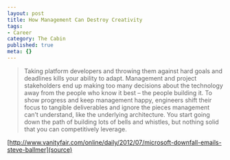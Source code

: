 ```yaml
---
layout: post
title: How Management Can Destroy Creativity
tags:
- Career
category: The Cabin
published: true
meta: {}
---
```


> Taking platform developers and throwing them against hard goals and deadlines kills your ability to adapt. Management and project stakeholders end up making too many decisions about the technology away from the people who know it best – the people building it. To show progress and keep management happy, engineers shift their focus to tangible deliverables and ignore the pieces management can’t understand, like the underlying architecture. You start going down the path of building lots of bells and whistles, but nothing solid that you can competitively leverage. 

[http://www.vanityfair.com/online/daily/2012/07/microsoft-downfall-emails-steve-ballmer](source)

